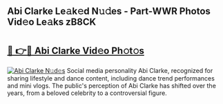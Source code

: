 ## Abi Clarke Le𝚊k𝚎d N𝚞𝚍es - Part-WWR Photos Vid𝚎o Le𝚊ks zB8CK

# <h2><a href="http://fbeyksl.evod.top/?m=Abi+Clarke">🔗 👉🔴 Abi Clarke Vid𝚎o Ph𝚘t𝚘s</a></h2>

[![Abi Clarke N𝚞d𝚎s](https://i.imgur.com/8V9OHl7.gif)](http://fbeyksl.evod.top/?m=Abi+Clarke)
Social media personality Abi Clarke, recognized for sharing lifestyle and dance content, including dance trend performances and mini vlogs. The public's perception of Abi Clarke has shifted over the years, from a beloved celebrity to a controversial figure. 
